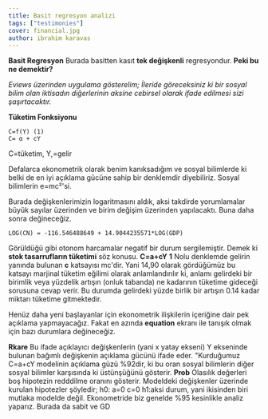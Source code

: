 ```yaml
---
title: Basit regresyon analizi
tags: ["testimonies"]
cover: financial.jpg
author: ibrahim karavas
---
```



**Basit Regresyon**
Burada basitten kasıt **tek değişkenli** regresyondur. 
**Peki bu ne demektir?**
<re-img src="financial.jpg"></re-img>

*Eviews üzerinden uygulama gösterelim; İleride göreceksiniz ki bir    sosyal bilim olan iktisadın diğerlerinin aksine cebirsel olarak ifade edilmesi sizi şaşırtacaktır.*

**Tüketim Fonksiyonu**

    C=f(Y) (1)
    C= α + cY
   C=tüketim, Y,=gelir

  Defalarca ekonometrik olarak benim kanıksadığım ve sosyal bilimlerde ki belki de en iyi açıklama gücüne sahip bir denklemdir diyebiliriz.  Sosyal bilimlerin e=mc²'si.
  


Burada değişkenlerimizin logaritmasını aldık, aksi takdirde yorumlamalar büyük sayılar üzerinden ve birim değişim üzerinden yapılacaktı. Buna daha sonra değineceğiz.

    LOG(CN) = -116.546488649 + 14.9044235571*LOG(GDP)
   
Görüldüğü gibi otonom harcamalar negatif bir durum sergilemiştir. Demek ki **stok tasarrufların tüketimi** söz konusu.
**C=a+cY**
**1** Nolu denklemde gelirin yanında bulunan **c** katsayısı mc'dir. Yani 14,90 olarak gördüğümüz bu katsayı marjinal tüketim eğilimi olarak anlamlandırılır ki, anlamı gelirdeki bir birimlik veya yüzdelik artışın (onluk tabanda) ne kadarının tüketime gideceği sorusuna cevap verir.
Bu durumda gelirdeki yüzde birlik bir artışın 0.14 kadar miktarı tüketime gitmektedir.

Henüz daha yeni başlayanlar için ekonometrik ilişkilerin içeriğine dair pek açıklama yapmayacağız. Fakat en azında **equation** ekranı ile tanışık olmak için bazı durumlara değineceğiz.

**Rkare**
Bu ifade açıklayıcı değişkenlerin (yani x yatay ekseni) Y ekseninde bulunan bağımlı değişkenin açıklama gücünü ifade eder.
"Kurduğumuz C=a+cY modelinin açıklama güzü %92dir, ki bu oran sosyal bilimlerin diğer sosyal bilimler karşısında ki üstünşüğünü gösterir.
**Prob**
Olasılık değerleri boş hipotezin redddilme oranını gösterir.  Modeldeki değişkenler üzerinde kurulan hipotezler şöyledir;
h0: a=0 c=0
h1:aksi durum, yani ikisinden biri mutlaka modelde değil.
Ekonometride biz genelde %95 kesinlikle analiz yaparız. Burada da sabit ve GD

